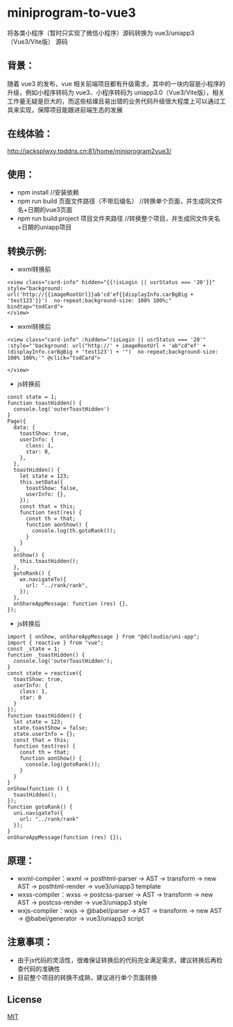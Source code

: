 # miniprogram-to-vue3

将各类小程序（暂时只实现了微信小程序）源码转换为 vue3/uniapp3（Vue3/Vite版） 源码

## 背景：

随着 vue3 的发布，vue 相关前端项目都有升级需求，其中的一块内容是小程序的升级，例如小程序转码为 vue3、小程序转码为 uniapp3.0（Vue3/Vite版），相关工作量无疑是巨大的，而这些枯燥且易出错的业务代码升级很大程度上可以通过工具来实现，保障项目能跟进前端生态的发展


## 在线体验：

http://jacksplwxy.tpddns.cn:81/home/miniprogram2vue3/

## 使用：

- npm install //安装依赖
- npm run build  页面文件路径（不带后缀名）  //转换单个页面，并生成同文件名+日期的vue3页面
- npm run build:project  项目文件夹路径 //转换整个项目，并生成同文件夹名+日期的uniapp项目


## 转换示例:
- wxml转换前
```
<view class="card-info" hidden="{{!isLogin || usrStatus === '20'}}"  style="background: url('http://{{imageRootUrl}}ab'cd'ef{{displayInfo.carBgBig + 'test123'}}')  no-repeat;background-size: 100% 100%;" bindtap="todCard">
</view>
```
- wxml转换后
```
<view class="card-info" :hidden="!isLogin || usrStatus === '20'" :style="'background: url("http://' + imageRootUrl + 'ab"cd"ef' + (displayInfo.carBgBig + 'test123') + '")  no-repeat;background-size: 100% 100%;'" @click="todCard">

</view>
```
- js转换前
```
const state = 1;
function toastHidden() {
  console.log('outerToastHidden')
}
Page({
  data: {
    toastShow: true,
    userInfo: {
      class: 1,
      star: 0,
    },
  },
  toastHidden() {
    let state = 123;
    this.setData({
      toastShow: false,
      userInfo: {},
    });
    const that = this;
    function test(res) {
      const th = that;
      function aonShow() {
        console.log(th.gotoRank());
      }
    }
  },
  onShow() {
    this.toastHidden();
  },
  gotoRank() {
    wx.navigateTo({
      url: "../rank/rank",
    });
  },
  onShareAppMessage: function (res) {},
});
```
- js转换后
```
import { onShow, onShareAppMessage } from "@dcloudio/uni-app";
import { reactive } from "vue";
const _state = 1;
function _toastHidden() {
  console.log('outerToastHidden');
}
const state = reactive({
  toastShow: true,
  userInfo: {
    class: 1,
    star: 0
  }
});
function toastHidden() {
  let state = 123;
  state.toastShow = false;
  state.userInfo = {};
  const that = this;
  function test(res) {
    const th = that;
    function aonShow() {
      console.log(gotoRank());
    }
  }
}
onShow(function () {
  toastHidden();
});
function gotoRank() {
  uni.navigateTo({
    url: "../rank/rank"
  });
}
onShareAppMessage(function (res) {});
```





## 原理：

- wxml-compiler：wxml → posthtml-parser → AST → transform → new AST → posthtml-render → vue3/uniapp3 template
- wxss-compiler：wxss → postcss-parser → AST → transform → new AST → postcss-render → vue3/uniapp3 style
- wxjs-compiler：wxjs → @babel/parser → AST → transform → new AST → @babel/generator → vue3/uniapp3 script

## 注意事项：

- 由于js代码的灵活性，很难保证转换后的代码完全满足需求，建议转换后再检查代码的准确性
- 目前整个项目的转换不成熟，建议进行单个页面转换

## License

[MIT](LICENSE)
